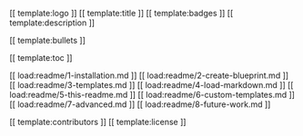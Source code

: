 [[ template:logo ]]
[[ template:title ]]
[[ template:badges ]]
[[ template:description ]]

[[ template:bullets ]]

[[ template:toc ]]

[[ load:readme/1-installation.md ]]
[[ load:readme/2-create-blueprint.md ]]
[[ load:readme/3-templates.md ]]
[[ load:readme/4-load-markdown.md ]]
[[ load:readme/5-this-readme.md ]]
[[ load:readme/6-custom-templates.md ]]
[[ load:readme/7-advanced.md ]]
[[ load:readme/8-future-work.md ]]

[[ template:contributors ]]
[[ template:license ]]